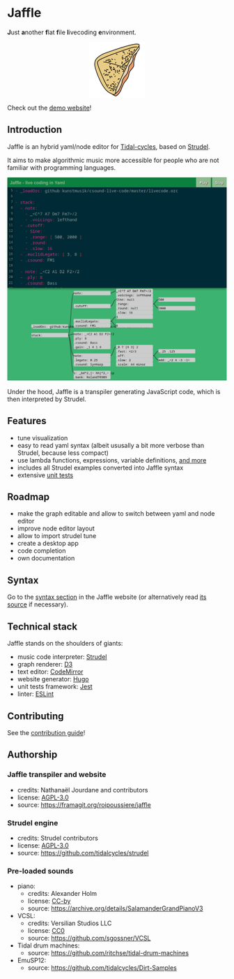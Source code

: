 # Jaffle

**J**ust **a**nother **f**lat **f**ile **l**ivecoding **e**nvironment.

<img style="display: block; margin: auto;" src="./website/static/images/jaffle_logo_128.png"/>

Check out the [demo website](https://roipoussiere.frama.io)!

## Introduction

Jaffle is an hybrid yaml/node editor for [Tidal-cycles](https://tidalcycles.org/), based on [Strudel](https://strudel.tidalcycles.org).

It aims to make algorithmic music more accessible for people who are not familiar with programming languages.

![](images/editor_and_graph.png)

Under the hood, Jaffle is a transpiler generating JavaScript code, which is then interpreted by Strudel.

## Features

- tune visualization
- easy to read yaml syntax (albeit ususally a bit more verbose than Strudel, because less compact)
- use lambda functions, expressions, variable definitions, [and more](https://roipoussiere.frama.io/jaffle/syntax/)
- includes all Strudel examples converted into Jaffle syntax
- extensive [unit tests](tests/transpiler.test.ts)

## Roadmap

- make the graph editable and allow to switch between yaml and node editor
- improve node editor layout
- allow to import strudel tune
- create a desktop app
- code completion
- own documentation

## Syntax

Go to the [syntax section](https://roipoussiere.frama.io/jaffle/syntax) in the Jaffle website (or alternatively read [its source](./website/content/syntax.md) if necessary).

## Technical stack

Jaffle stands on the shoulders of giants:

- music code interpreter: [Strudel](https://strudel.tidalcycles.org/)
- graph renderer: [D3](https://d3js.org/)
- text editor: [CodeMirror](https://codemirror.net/)
- website generator: [Hugo](https://gohugo.io/)
- unit tests framework: [Jest](https://jestjs.io)
- linter: [ESLint](https://eslint.org/)

## Contributing

See the [contribution guide](./CONTRIBUTING.md)!

## Authorship

### Jaffle transpiler and website

- credits: Nathanaël Jourdane and contributors
- license: [AGPL-3.0](./LICENSE)
- source: https://framagit.org/roipoussiere/jaffle

### Strudel engine

- credits: Strudel contributors
- license: [AGPL-3.0](https://www.gnu.org/licenses/agpl-3.0.txt)
- source: https://github.com/tidalcycles/strudel

### Pre-loaded sounds

- piano:
  - credits: Alexander Holm
  - license: [CC-by](http://creativecommons.org/licenses/by/3.0)
  - source: https://archive.org/details/SalamanderGrandPianoV3
- VCSL:
  - credits: Versilian Studios LLC
  - license: [CC0](https://creativecommons.org/publicdomain/zero/1.0/)
  - source: https://github.com/sgossner/VCSL
- Tidal drum machines:
  - source: https://github.com/ritchse/tidal-drum-machines
- EmuSP12:
  - source: https://github.com/tidalcycles/Dirt-Samples
